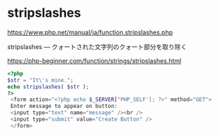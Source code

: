 # stripslashes
https://www.php.net/manual/ja/function.stripslashes.php


stripslashes — クォートされた文字列のクォート部分を取り除く

https://php-beginner.com/function/strings/stripslashes.html

```php
<?php
$str = "It\'s mine.";
echo stripslashes( $str );
?>
 <form action="<?php echo $_SERVER['PHP_SELF']; ?>" method="GET">
 Enter message to appear on button:
 <input type="text" name="message" /><br />
 <input type="submit" value="Create Button" />
 </form>
```


